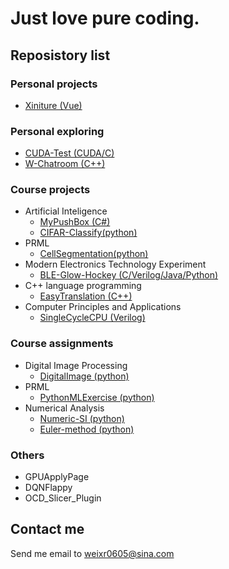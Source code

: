 # Just love pure coding.

## Reposistory list

### Personal projects

+ [Xiniture (Vue)](https://github.com/weixr18/Xiniture)

### Personal exploring

+ [CUDA-Test (CUDA/C)](https://github.com/weixr18/CUDA-Test)
+ [W-Chatroom (C++)](https://github.com/weixr18/W-Chatroom)

### Course projects

+ Artificial Inteligence
  + [MyPushBox (C#)](https://github.com/weixr18/MyPushBox)
  + [CIFAR-Classify(python)](https://github.com/weixr18/CIFAR-Classify)
+ PRML
  + [CellSegmentation(python)](https://github.com/weixr18/CellSegmentation)
+ Modern Electronics Technology Experiment
  + [BLE-Glow-Hockey (C/Verilog/Java/Python)](https://github.com/weixr18/BLE-Glow-Hockey)
+ C++ language programming
  + [EasyTranslation (C++)](https://github.com/weixr18/EasyTranslation)
+ Computer Principles and Applications
  + [SingleCycleCPU (Verilog)](https://github.com/weixr18/SingleCycleCPU)

### Course assignments

+ Digital Image Processing
  + [DigitalImage (python)](https://github.com/weixr18/DigitalImages)
+ PRML
  + [PythonMLExercise (python)](https://github.com/weixr18/PythonMLExercise)
+ Numerical Analysis
  + [Numeric-SI (python)](https://github.com/weixr18/Numeric-SI)
  + [Euler-method (python)](https://github.com/weixr18/Euler-method)

### Others

+ GPUApplyPage
+ DQNFlappy
+ OCD_Slicer_Plugin

## Contact me

Send me email to weixr0605@sina.com
